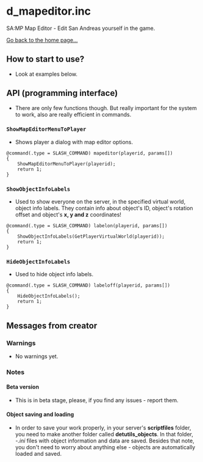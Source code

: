 # d_mapeditor.inc

SA:MP Map Editor - Edit San Andreas yourself in the game.

[Go back to the home page...](../README.md)

## How to start to use?

- Look at examples below.

## API (programming interface)

- There are only few functions though. But really important for the system to work, also are really efficient in commands.
### `ShowMapEditorMenuToPlayer`
- Shows player a dialog with map editor options.
```pawn
@command(.type = SLASH_COMMAND) mapeditor(playerid, params[]) 
{
    ShowMapEditorMenuToPlayer(playerid);
    return 1;
}
```
### `ShowObjectInfoLabels`
- Used to show everyone on the server, in the specified virtual world, object info labels. They contain info about object's ID, object's rotation offset and object's **x, y and z** coordinates!
```pawn
@command(.type = SLASH_COMMAND) labelon(playerid, params[])
{
    ShowObjectInfoLabels(GetPlayerVirtualWorld(playerid));
    return 1;
}
```
### `HideObjectInfoLabels`
- Used to hide object info labels.
```pawn
@command(.type = SLASH_COMMAND) labeloff(playerid, params[])
{
    HideObjectInfoLabels();
    return 1;
}
```

## Messages from creator

### Warnings
- No warnings yet.
### Notes
#### Beta version
- This is in beta stage, please, if you find any issues - report them.

#### Object saving and loading
- In order to save your work properly, in your server's **scriptfiles** folder, you need to make another folder called **detutils_objects**. In that folder, *-.ini* files with object information and data are saved. Besides that note, you don't need to worry about anything else - objects are automatically loaded and saved.
